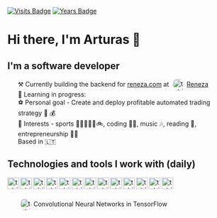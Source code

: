  
[![Visits Badge](https://badges.pufler.dev/visits/tuturis/tuturis)](https://badges.pufler.dev) 
[![Years Badge](https://badges.pufler.dev/years/tuturis)](https://badges.pufler.dev)
# Hi there, I'm Arturas 👋
## I'm a software developer

<ul>
    <li style="list-style-type:none;">⚒ Currently building the backend for <a href="https://app.reneza.com">reneza.com</a> at <a href="https://reneza.com"><img alt="tutris | Reneza " style="padding:0 5px;vertical-align:middle;border-radius:15px" width="26px" src="https://instagram.fvno2-1.fna.fbcdn.net/v/t51.2885-19/s320x320/116841758_337432930760571_4094413493966311572_n.jpg?_nc_ht=instagram.fvno2-1.fna.fbcdn.net&_nc_ohc=fQO0a1X5tUoAX8Xu_OC&tp=1&oh=968610eb80cdc51d06a6ac4b1c6dcde8&oe=60374A2B"/>Reneza</a></li>
    <li style="list-style-type:none;"> 🌱 Learning in progress: </li>
    <li style="list-style-type:none;"> ⚽ Personal goal - Create and deploy profitable automated trading strategy 🤖 💰 </li>
    <li style="list-style-type:none;"> 🧠 Interests - sports 🥋🏋️‍♀️🏃‍♂️🚲, coding 👩‍💻, music 🎶, reading 📖, entrepreneurship 👨‍🎤</li>
    <li style="list-style-type:none;">Based in 🇱🇹</li>
</ul>

## Technologies and tools I work with (daily)

<img align="left" alt="tutris | amazonaws " width="26px" src="https://cdn.jsdelivr.net/npm/simple-icons@3.4.0/icons/amazonaws.svg" />
<img align="left" alt="tutris | visualstudiocode" width="26px" src="https://cdn.jsdelivr.net/npm/simple-icons@3.4.0/icons/visualstudiocode.svg" />
<img align="left" alt="tutris | git" width="26px" src="https://cdn.jsdelivr.net/npm/simple-icons@3.4.0/icons/git.svg" />
<img align="left" alt="tutris | node-dot-js" width="26px" src="https://cdn.jsdelivr.net/npm/simple-icons@3.4.0/icons/node-dot-js.svg" />
<img align="left" alt="tutris | typescript" width="26px" src="https://cdn.jsdelivr.net/npm/simple-icons@3.4.0/icons/typescript.svg" />
<img align="left" alt="tutris | trello" width="26px" src="https://cdn.jsdelivr.net/npm/simple-icons@3.4.0/icons/trello.svg" />
<img align="left" alt="tutris | google" width="26px" src="https://cdn.jsdelivr.net/npm/simple-icons@3.4.0/icons/google.svg" />
<img align="left" alt="tutris | github" width="26px" src="https://cdn.jsdelivr.net/npm/simple-icons@3.4.0/icons/github.svg" />
<img align="left" alt="tutris | gitlab" width="26px" src="https://cdn.jsdelivr.net/npm/simple-icons@3.4.0/icons/gitlab.svg" />
<img align="left" alt="tutris | postgresql" width="26px" src="https://cdn.jsdelivr.net/npm/simple-icons@3.4.0/icons/postgresql.svg" />
<img align="left" alt="tutris | html5" width="26px" src="https://cdn.jsdelivr.net/npm/simple-icons@3.4.0/icons/html5.svg" />
<img align="left" alt="tutris | react" width="26px" src="https://cdn.jsdelivr.net/npm/simple-icons@3.4.0/icons/react.svg" />
<img align="left" alt="tutris | toggl" width="26px" src="https://cdn.jsdelivr.net/npm/simple-icons@3.4.0/icons/toggl.svg" />
</br>
</br>

<ul>
   <li style="list-style-type:none;>
   🏁 Tensorflow specialization series <a href="https://www.coursera.org/learn/convolutional-neural-networks-tensorflow"><img alt="tutris | coursera" style="vertical-align:middle;border-radius:15px;padding:0 0 0 5px;"  width="26px" src="https://cdn.jsdelivr.net/npm/simple-icons@3.4.0/icons/coursera.svg" /> Convolutional Neural Networks in TensorFlow</a>
  </li>
  <li style="list-style-type:none;>
   🏁 Building backend for howareyoureally.org
  </li>
</ul>

